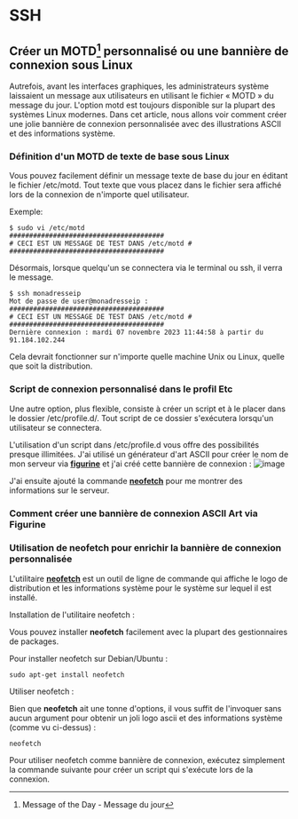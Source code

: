 # SSH

## Créer un **MOTD[^*]** personnalisé ou une bannière de connexion sous Linux

Autrefois, avant les interfaces graphiques, les administrateurs système laissaient un message aux utilisateurs en utilisant le fichier « MOTD » du message du jour.
L'option motd est toujours disponible sur la plupart des systèmes Linux modernes. Dans cet article, nous allons voir comment créer une jolie bannière de connexion personnalisée avec des illustrations ASCII et des informations système.


### Définition d'un MOTD de texte de base sous Linux

Vous pouvez facilement définir un message texte de base du jour en éditant le fichier /etc/motd. Tout texte que vous placez dans le fichier sera affiché lors de la connexion de n'importe quel utilisateur.

Exemple:

```
$ sudo vi /etc/motd
#######################################
# CECI EST UN MESSAGE DE TEST DANS /etc/motd #
#######################################
```

Désormais, lorsque quelqu'un se connectera via le terminal ou ssh, il verra le message.
```
$ ssh monadresseip
Mot de passe de user@monadresseip :
#######################################
# CECI EST UN MESSAGE DE TEST DANS /etc/motd #
#######################################
Dernière connexion : mardi 07 novembre 2023 11:44:58 à partir du 91.184.102.244
```

Cela devrait fonctionner sur n'importe quelle machine Unix ou Linux, quelle que soit la distribution.

### Script de connexion personnalisé dans le profil Etc

Une autre option, plus flexible, consiste à créer un script et à le placer dans le dossier /etc/profile.d/. Tout script de ce dossier s'exécutera lorsqu'un utilisateur se connectera. 

L'utilisation d'un script dans /etc/profile.d vous offre des possibilités presque illimitées. J'ai utilisé un générateur d'art ASCII pour créer le nom de mon serveur via [**figurine**](https://github.com/arsham/figurine) et j'ai créé cette bannière de connexion :
![image](https://github.com/allfab/boilerplates/assets/1840185/9d8d7991-5caf-4c44-9db9-c6a32e9834d5)

J'ai ensuite ajouté la commande [**neofetch**](https://github.com/dylanaraps/neofetch) pour me montrer des informations sur le serveur.

### Comment créer une bannière de connexion ASCII Art via Figurine

### Utilisation de neofetch pour enrichir la bannière de connexion personnalisée

L'utilitaire [**neofetch**](https://github.com/dylanaraps/neofetch) est un outil de ligne de commande qui affiche le logo de distribution et les informations système pour le système sur lequel il est installé.

Installation de l'utilitaire neofetch :

Vous pouvez installer **neofetch** facilement avec la plupart des gestionnaires de packages.

Pour installer neofetch sur Debian/Ubuntu :
```
sudo apt-get install neofetch
```

Utiliser neofetch :

Bien que **neofetch** ait une tonne d'options, il vous suffit de l'invoquer sans aucun argument pour obtenir un joli logo ascii et des informations système (comme vu ci-dessus) :

```
neofetch
```

Pour utiliser neofetch comme bannière de connexion, exécutez simplement la commande suivante pour créer un script qui s'exécute lors de la connexion.

[^*]: Message of the Day - Message du jour